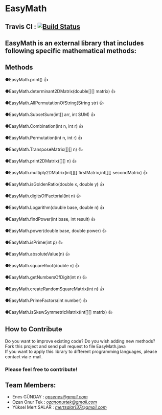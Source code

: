 # EasyMath
## Travis CI : [![Build Status](https://travis-ci.org/KeepCalmWriteCode/easyMath.svg?branch=master)](https://travis-ci.org/KeepCalmWriteCode/easyMath)
## EasyMath is an external library that includes following specific mathematical methods:

## Methods

●EasyMath.print() :thumbsup:

●EasyMath.determinant2DMatrix(double[][] matrix) :thumbsup:

●EasyMath.AllPermutationOfString(String str) :thumbsup:

●EasyMath.SubsetSum(int[] arr, int SUM) :thumbsup:

●EasyMath.Combination(int n, int r) :thumbsup:

●EasyMath.Permutation(int n, int r) :thumbsup:

●EasyMath.TransposeMatrix([][] n) :thumbsup:

●EasyMath.print2DMatrix([][] n) :thumbsup:

●EasyMath.multiply2DMatrix(int[][] firstMatrix,int[][] secondMatrix) :thumbsup:

●EasyMath.isGoldenRatio(double x, double y) :thumbsup:

●EasyMath.digitsOfFactorial(int n) :thumbsup:

●EasyMath.Logarithm(double base, double n) :thumbsup:

●EasyMath.findPower(int base, int result) :thumbsup: 

●EasyMath.power(double base, double power) :thumbsup:

●EasyMath.isPrime(int p)  :thumbsup:

●EasyMath.absoluteValue(n) :thumbsup:

●EasyMath.squareRoot(double n)  :thumbsup:

●EasyMath.getNumbersOfDigit(int n) :thumbsup:

●EasyMath.createRandomSquareMatrix(int n) :thumbsup:

●EasyMath.PrimeFactors(int number) :thumbsup:

●EasyMath.isSkewSymmetricMatrix(int[][] matrix) :thumbsup:

## How to Contribute
Do you want to improve existing code? Do you wish adding new methods? Fork this project and send pull request to file EasyMath.java<br>
If you want to apply this library to different programming languages, please contact via e-mail.<br>

### Please feel free to contribute!

## Team Members:
- Enes GÜNDAY   : *opsenes@gmail.com*
- Ozan Onur Tek : *ozanonurtek@gmail.com*
- Yüksel Mert SALAR : *mertsalar137@gmail.com* 


